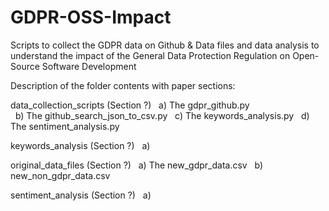 # GDPR-OSS-Impact
Scripts to collect the GDPR data on Github &amp; Data files and data analysis to understand the impact of the General Data Protection Regulation on Open-Source Software Development

Description of the folder contents with paper sections:

data_collection_scripts (Section ?)
     &nbsp; a) The gdpr_github.py  
     &nbsp; b) The github_search_json_to_csv.py 
     &nbsp; c) The keywords_analysis.py
     &nbsp; d) The sentiment_analysis.py

keywords_analysis (Section ?)
     &nbsp; a) 

original_data_files (Section ?)
     &nbsp; a) The new_gdpr_data.csv
     &nbsp; b) new_non_gdpr_data.csv

sentiment_analysis (Section ?)
     &nbsp; a)

